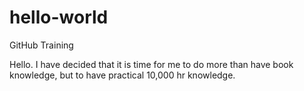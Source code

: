 # hello-world
GitHub Training

Hello. I have decided that it is time for me to do more than have book knowledge, but to have practical 10,000 hr knowledge.
